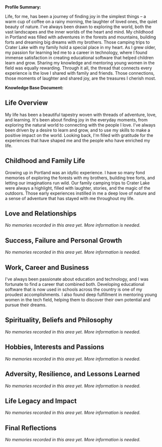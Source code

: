 **Profile Summary:**

Life, for me, has been a journey of finding joy in the simplest things – a warm cup of coffee on a rainy morning, the laughter of loved ones, the quiet beauty of nature. I've always been drawn to exploring the world, both the vast landscapes and the inner worlds of the heart and mind.  My childhood in Portland was filled with adventures in the forests and mountains, building forts and dreaming big dreams with my brothers. Those camping trips to Crater Lake with my family hold a special place in my heart.  As I grew older, my passion for learning led me to a career in technology, where I found immense satisfaction in creating educational software that helped children learn and grow.  Sharing my knowledge and mentoring young women in the field was equally rewarding.  Through it all, the thread that connects every experience is the love I shared with family and friends.  Those connections, those moments of laughter and shared joy, are the treasures I cherish most.

**Knowledge Base Document:**

## Life Overview
My life has been a beautiful tapestry woven with threads of adventure, love, and learning.  It's been about finding joy in the everyday moments, from exploring the natural world to connecting with the people I love.  I've always been driven by a desire to learn and grow, and to use my skills to make a positive impact on the world.  Looking back, I'm filled with gratitude for the experiences that have shaped me and the people who have enriched my life.

## Childhood and Family Life
Growing up in Portland was an idyllic experience.  I have so many fond memories of exploring the forests with my brothers, building tree forts, and letting our imaginations run wild.  Our family camping trips to Crater Lake were always a highlight, filled with laughter, stories, and the magic of the outdoors.  Those early experiences instilled in me a deep love of nature and a sense of adventure that has stayed with me throughout my life.

## Love and Relationships
_No memories recorded in this area yet. More information is needed._

## Success, Failure and Personal Growth
_No memories recorded in this area yet. More information is needed._

## Work, Career and Business
I've always been passionate about education and technology, and I was fortunate to find a career that combined both.  Developing educational software that is now used in schools across the country is one of my proudest accomplishments.  I also found deep fulfillment in mentoring young women in the tech field, helping them to discover their own potential and pursue their dreams.

## Spirituality, Beliefs and Philosophy
_No memories recorded in this area yet. More information is needed._

## Hobbies, Interests and Passions
_No memories recorded in this area yet. More information is needed._

## Adversity, Resilience, and Lessons Learned
_No memories recorded in this area yet. More information is needed._

## Life Legacy and Impact
_No memories recorded in this area yet. More information is needed._

## Final Reflections
_No memories recorded in this area yet. More information is needed._

